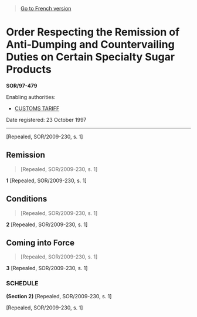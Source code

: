 > [Go to French version](/fr/Règlements/Décrets,%20ordonnances%20et%20règlements%20statutaires/97/479.md)

# Order Respecting the Remission of Anti-Dumping and Countervailing Duties on Certain Specialty Sugar Products

**SOR/97-479**

Enabling authorities: 
- [CUSTOMS TARIFF](/en/Acts/Statutes%20of%20Canada/1997/c.%2036.md)

Date registered: 23 October 1997

----------


[Repealed, SOR/2009-230, s. 1]



## Remission
> [Repealed, SOR/2009-230, s. 1]



**1** [Repealed, SOR/2009-230, s. 1]




## Conditions
> [Repealed, SOR/2009-230, s. 1]



**2** [Repealed, SOR/2009-230, s. 1]




## Coming into Force
> [Repealed, SOR/2009-230, s. 1]



**3** [Repealed, SOR/2009-230, s. 1]




### **SCHEDULE** 
**(Section 2)**
[Repealed, SOR/2009-230, s. 1]


[Repealed, SOR/2009-230, s. 1]


